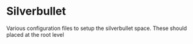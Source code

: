 # Silverbullet

Various configuration files to setup the silverbullet space. 
These should placed at the root level

